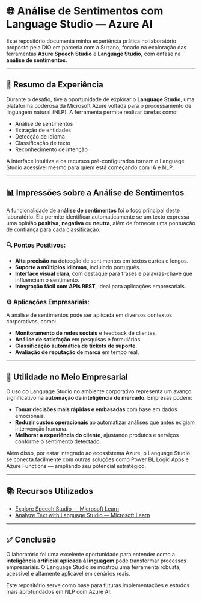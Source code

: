 # 🌐 Análise de Sentimentos com Language Studio — Azure AI

Este repositório documenta minha experiência prática no laboratório proposto pela DIO em parceria com a Suzano, focado na exploração das ferramentas **Azure Speech Studio** e **Language Studio**, com ênfase na **análise de sentimentos**.

---

## 🧠 Resumo da Experiência

Durante o desafio, tive a oportunidade de explorar o **Language Studio**, uma plataforma poderosa da Microsoft Azure voltada para o processamento de linguagem natural (NLP). A ferramenta permite realizar tarefas como:

- Análise de sentimentos
- Extração de entidades
- Detecção de idioma
- Classificação de texto
- Reconhecimento de intenção

A interface intuitiva e os recursos pré-configurados tornam o Language Studio acessível mesmo para quem está começando com IA e NLP.

---

## 📊 Impressões sobre a Análise de Sentimentos

A funcionalidade de **análise de sentimentos** foi o foco principal deste laboratório. Ela permite identificar automaticamente se um texto expressa uma opinião **positiva**, **negativa** ou **neutra**, além de fornecer uma pontuação de confiança para cada classificação.

### 🔍 Pontos Positivos:
- **Alta precisão** na detecção de sentimentos em textos curtos e longos.
- **Suporte a múltiplos idiomas**, incluindo português.
- **Interface visual clara**, com destaque para frases e palavras-chave que influenciam o sentimento.
- **Integração fácil com APIs REST**, ideal para aplicações empresariais.

### ⚙️ Aplicações Empresariais:
A análise de sentimentos pode ser aplicada em diversos contextos corporativos, como:

- **Monitoramento de redes sociais** e feedback de clientes.
- **Análise de satisfação** em pesquisas e formulários.
- **Classificação automática de tickets de suporte**.
- **Avaliação de reputação de marca** em tempo real.

---

## 🏢 Utilidade no Meio Empresarial

O uso do Language Studio no ambiente corporativo representa um avanço significativo na **automação da inteligência de mercado**. Empresas podem:

- **Tomar decisões mais rápidas e embasadas** com base em dados emocionais.
- **Reduzir custos operacionais** ao automatizar análises que antes exigiam intervenção humana.
- **Melhorar a experiência do cliente**, ajustando produtos e serviços conforme o sentimento detectado.

Além disso, por estar integrado ao ecossistema Azure, o Language Studio se conecta facilmente com outras soluções como Power BI, Logic Apps e Azure Functions — ampliando seu potencial estratégico.

---

## 📚 Recursos Utilizados

- [Explore Speech Studio — Microsoft Learn](https://learn.microsoft.com/en-us/training/modules/explore-speech-studio/)
- [Analyze Text with Language Studio — Microsoft Learn](https://learn.microsoft.com/en-us/training/modules/analyze-text-language-studio/)

---

## ✅ Conclusão

O laboratório foi uma excelente oportunidade para entender como a **inteligência artificial aplicada à linguagem** pode transformar processos empresariais. O Language Studio se mostrou uma ferramenta robusta, acessível e altamente aplicável em cenários reais.

Este repositório serve como base para futuras implementações e estudos mais aprofundados em NLP com Azure AI.

